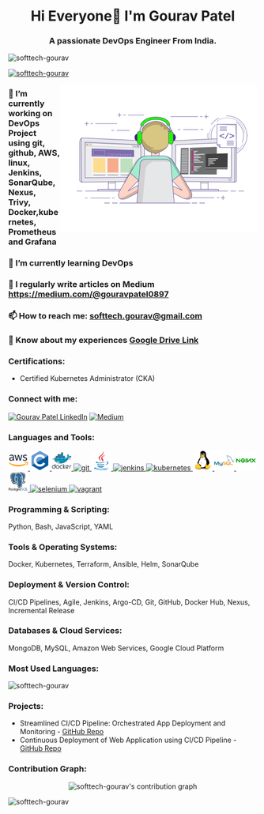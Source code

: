<h1 align="center">Hi Everyone👋 I'm Gourav Patel</h1>
<h3 align="center">A passionate DevOps Engineer From India.</h3>

<p align="left"> <img src="https://komarev.com/ghpvc/?username=softtech-gourav&label=Profile%20views&color=0e75b6&style=flat" alt="softtech-gourav" /> </p>

<p align="left"> <a href="https://github.com/ryo-ma/github-profile-trophy"><img src="https://github-profile-trophy.vercel.app/?username=softtech-gourav" alt="softtech-gourav" /></a> </p>

<img align="right" alt="Coding" width="400" src="https://raw.githubusercontent.com/devSouvik/devSouvik/master/gif3.gif">

<h3 align="left">🔭 I’m currently working on DevOps Project using git, github, AWS, linux, Jenkins, SonarQube, Nexus, Trivy, Docker,kubernetes, Prometheus and Grafana</h3>
<h3 align="left">🌱 I’m currently learning DevOps</h3>
<h3 align="left">📝 I regularly write articles on Medium <a href="https://medium.com/@gouravpatel0897" target="_blank">https://medium.com/@gouravpatel0897</a></h3>
<h3 align="left">📫 How to reach me: <a href="mailto:softtech.gourav@gmail.com">softtech.gourav@gmail.com</a></h3>
<h3 align="left">📄 Know about my experiences <a href="https://drive.google.com/file/d/1POmhL1AOnOq6XxHWbUY7JKEBdBt8Iz9c/view?usp=drive_link" target="_blank">Google Drive Link</a></h3>


<h3 align="left">Certifications:</h3>
<ul>
  <li>Certified Kubernetes Administrator (CKA)</li>
</ul>

<h3 align="left">Connect with me:</h3>
<p align="left">
  <a href="https://linkedin.com/in/gourav-patel-539675235/" target="blank"><img align="center" src="https://raw.githubusercontent.com/rahuldkjain/github-profile-readme-generator/master/src/images/icons/Social/linked-in-alt.svg" alt="Gourav Patel LinkedIn" height="30" width="40" /></a>
  <a href="https://medium.com/@gouravpatel0897" target="blank"><img align="center" src="https://raw.githubusercontent.com/rahuldkjain/github-profile-readme-generator/master/src/images/icons/Social/medium.svg" alt="Medium" height="30" width="40" /></a>
</p>

<h3 align="left">Languages and Tools:</h3>
<p align="left"> 
  <a href="https://aws.amazon.com" target="_blank" rel="noreferrer"> <img src="https://raw.githubusercontent.com/devicons/devicon/master/icons/amazonwebservices/amazonwebservices-original-wordmark.svg" alt="aws" width="40" height="40"/> </a> 
  <a href="https://www.cprogramming.com/" target="_blank" rel="noreferrer"> <img src="https://raw.githubusercontent.com/devicons/devicon/master/icons/c/c-original.svg" alt="c" width="40" height="40"/> </a> 
  <a href="https://www.docker.com/" target="_blank" rel="noreferrer"> <img src="https://raw.githubusercontent.com/devicons/devicon/master/icons/docker/docker-original-wordmark.svg" alt="docker" width="40" height="40"/> </a> 
  <a href="https://git-scm.com/" target="_blank" rel="noreferrer"> <img src="https://www.vectorlogo.zone/logos/git-scm/git-scm-icon.svg" alt="git" width="40" height="40"/> </a> 
  <a href="https://www.java.com" target="_blank" rel="noreferrer"> <img src="https://raw.githubusercontent.com/devicons/devicon/master/icons/java/java-original.svg" alt="java" width="40" height="40"/> </a> 
  <a href="https://www.jenkins.io" target="_blank" rel="noreferrer"> <img src="https://www.vectorlogo.zone/logos/jenkins/jenkins-icon.svg" alt="jenkins" width="40" height="40"/> </a> 
  <a href="https://kubernetes.io" target="_blank" rel="noreferrer"> <img src="https://www.vectorlogo.zone/logos/kubernetes/kubernetes-icon.svg" alt="kubernetes" width="40" height="40"/> </a> 
  <a href="https://www.linux.org/" target="_blank" rel="noreferrer"> <img src="https://raw.githubusercontent.com/devicons/devicon/master/icons/linux/linux-original.svg" alt="linux" width="40" height="40"/> </a> 
  <a href="https://www.mysql.com/" target="_blank" rel="noreferrer"> <img src="https://raw.githubusercontent.com/devicons/devicon/master/icons/mysql/mysql-original-wordmark.svg" alt="mysql" width="40" height="40"/> </a> 
  <a href="https://www.nginx.com" target="_blank" rel="noreferrer"> <img src="https://raw.githubusercontent.com/devicons/devicon/master/icons/nginx/nginx-original.svg" alt="nginx" width="40" height="40"/> </a> 
  <a href="https://www.postgresql.org" target="_blank" rel="noreferrer"> <img src="https://raw.githubusercontent.com/devicons/devicon/master/icons/postgresql/postgresql-original-wordmark.svg" alt="postgresql" width="40" height="40"/> </a> 
  <a href="https://www.selenium.dev" target="_blank" rel="noreferrer"> <img src="https://raw.githubusercontent.com/detain/svg-logos/780f25886640cef088af994181646db2f6b1a3f8/svg/selenium-logo.svg" alt="selenium" width="40" height="40"/> </a> 
  <a href="https://www.vagrantup.com/" target="_blank" rel="noreferrer"> <img src="https://www.vectorlogo.zone/logos/vagrantup/vagrantup-icon.svg" alt="vagrant" width="40" height="40"/> </a> 
</p>

<h3 align="left">Programming & Scripting:</h3>
<p align="left">Python, Bash, JavaScript, YAML</p>

<h3 align="left">Tools & Operating Systems:</h3>
<p align="left">Docker, Kubernetes, Terraform, Ansible, Helm, SonarQube</p>

<h3 align="left">Deployment & Version Control:</h3>
<p align="left">CI/CD Pipelines, Agile, Jenkins, Argo-CD, Git, GitHub, Docker Hub, Nexus, Incremental Release</p>

<h3 align="left">Databases & Cloud Services:</h3>
<p align="left">MongoDB, MySQL, Amazon Web Services, Google Cloud Platform</p>

<h3 align="left">Most Used Languages:</h3>
<p align="left">
  <img src="https://github-readme-stats.vercel.app/api/top-langs?username=softtech-gourav&show_icons=true&locale=en&layout=compact&theme=radical&langs_count=6&include_repo=Boardgame,Ekart" alt="softtech-gourav" />
</p>

<h3 align="left">Projects:</h3>
<ul>
  <li>Streamlined CI/CD Pipeline: Orchestrated App Deployment and Monitoring - <a href="https://github.com/softtech-gourav/Boardgame.git">GitHub Repo</a></li>
  <li>Continuous Deployment of Web Application using CI/CD Pipeline - <a href="https://github.com/softtech-gourav/Ekart.git">GitHub Repo</a></li>
</ul>

<h3 align="left">Contribution Graph:</h3>
<p align="center">
  <img src="https://activity-graph.herokuapp.com/graph?username=softtech-gourav&bg_color=000000&color=00ffff&line=00ffff&point=ffffff&area=true&hide_border=true" alt="softtech-gourav's contribution graph" />
</p>

<p><img align="left" src="https://github-readme-stats.vercel.app/api?username=softtech-gourav&show_icons=true&locale=en" alt="softtech-gourav" /></p>
